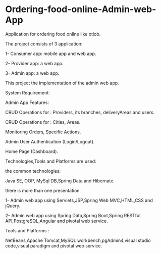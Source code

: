 # Ordering-food-online-Admin-web-App

Application for ordering food online like otlob.

The project consists of 3 application:

1- Consumer app: mobile app and web app.

2- Provider app: a web app.

3- Admin app: a web app.

This project the implementation of the admin web app.

System Requirement:

Admin App Features:

CRUD Operations for : Providers, its branches, deliveryAreas and users.

CRUD Operations for : Cities, Areas.

Monitoring Orders, Specific Actions.

Admin User Authentication (Login/Logout).

Home Page (Dashboard).

Technologies,Tools and Platforms are used:

the common technologies:

Java SE, OOP, MySql DB,Spring Data and Hibernate.

there is more than one presentation.

1- Admin web app using Servlets,JSP,Spring Web MVC,HTML,CSS and jQuery.

2- Admin web app using Spring Data,Spring Boot,Spring RESTful API,PostgreSQL,Angular and pivotal web service.

Tools and Platforms :

NetBeans,Apache Tomcat,MySQL workbench,pgAdmin4,visual studio code,visual paradigm and pivotal web service.

